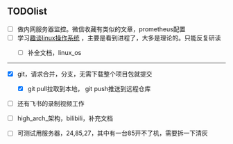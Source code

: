 ## TODOlist

- [ ] 做内网服务器监控。微信收藏有类似的文章，prometheus配置
- [ ] 学习[趣谈linux操作系统](http://ddns.10086.fund:23339/15-%E8%B6%A3%E8%B0%88Linux%E6%93%8D%E4%BD%9C%E7%B3%BB%E7%BB%9F/04-%E6%A0%B8%E5%BF%83%E5%8E%9F%E7%90%86%E7%AF%87%EF%BC%9A%E7%AC%AC%E4%B8%89%E9%83%A8%E5%88%86%20%E8%BF%9B%E7%A8%8B%E7%AE%A1%E7%90%86%20%2810%E8%AE%B2%29/)  ，主要是看到进程了，大多是理论的。只能反复研读
  - [ ] 补全文档，linux_os
  

---

- [x] git，请求合并，分支，无需下载整个项目包就提交
  - [x] git pull拉取到本地， git push推送到远程仓库
- [ ] 还有飞书的录制视频工作
- [ ] high_arch_架构，bilibili，补充文档

- [ ] 可测试用服务器，24,85,27，其中有一台85开不了机，需要拆一下清灰
































